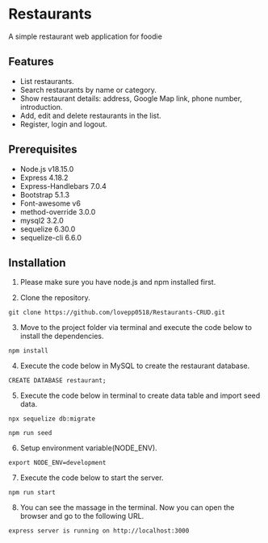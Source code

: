 # Restaurants
A simple restaurant web application for foodie

## Features
- List restaurants.
- Search restaurants by name or category.
- Show restaurant details: address, Google Map link, phone number, introduction.
- Add, edit and delete restaurants in the list.
- Register, login and logout.

## Prerequisites

- Node.js v18.15.0
- Express 4.18.2
- Express-Handlebars 7.0.4
- Bootstrap 5.1.3
- Font-awesome v6
- method-override 3.0.0
- mysql2 3.2.0
- sequelize 6.30.0
- sequelize-cli 6.6.0

## Installation

1. Please make sure you have node.js and npm installed first.

2. Clone the repository.

```
git clone https://github.com/lovepp0518/Restaurants-CRUD.git
```

3. Move to the project folder via terminal and execute the code below to install the dependencies.

```
npm install
```

4. Execute the code below in MySQL to create the restaurant database.

```
CREATE DATABASE restaurant;
```

5. Execute the code below in terminal to create data table and import seed data.

```
npx sequelize db:migrate
```
```
npm run seed
```

6. Setup environment variable(NODE_ENV).

```
export NODE_ENV=development
```

7. Execute the code below to start the server.

```
npm run start
```

8. You can see the massage in the terminal. Now you can open the browser and go to the following URL.

```
express server is running on http://localhost:3000
```
